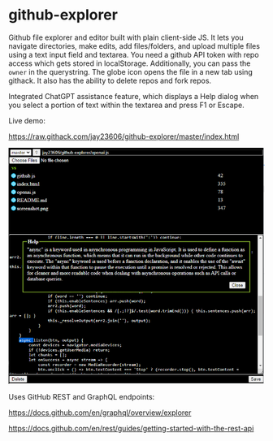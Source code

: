# github-explorer

Github file explorer and editor built with plain client-side JS. It lets you navigate directories, make edits, add files/folders, and upload multiple files using a text input field and textarea. You need a github API token with repo access which gets stored in localStorage. Additionally, you can pass the `owner` in the querystring. The globe icon opens the file in a new tab using githack. It also has the ability to delete repos and fork repos.

Integrated ChatGPT assistance feature, which displays a Help dialog when you select a portion of text within the textarea and press F1 or Escape.

Live demo:

https://raw.githack.com/jay23606/github-explorer/master/index.html

![screenshot](screenshot.png)

Uses GitHub REST and GraphQL endpoints:

https://docs.github.com/en/graphql/overview/explorer

https://docs.github.com/en/rest/guides/getting-started-with-the-rest-api
